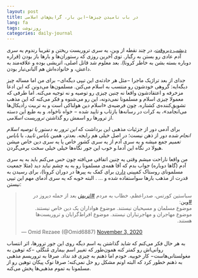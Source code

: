 ```yaml
---
layout: post
title: در باب نامیدن چیزها−این‌ بار، گرایش‌های اسلامی
lang: fa
tags: روزنوشت
categories: daily-journal
---
```


[دیشب دیروقت](https://www.bbc.com/news/world-europe-54798679)، در چند نقطه از وین، یه سری تروریست ریختن و تقریبا رندوم یه سری آدم عادی رو بستن به رگبار. توی آخرین روزی که رستوران‌ها و بارها باز بودن (قراره دوباره بسته بشن به خاطر کرونا). بعد معلوم شد قاتل اصلی، اتریشی بوده و علاقه‌مند به داعش، و خانواده‌اش هم آلبانی‌تبار بودن. 

جدای از بعد تراژیک ماجرا −مثل هر حادثه‌ی این تیپی دیگه‌ای− برای من اما مساله چیز دیگه‌ایه: گروهی خودشون رو منتسب به اسلام می‌کنن. مسلمون‌ها می‌دونن که این ادعا مزخرفه و اعتقادشون واقعا نه چنین چیزی رو توصیه و نه توجیه‌ می‌کنه. اما طرفی که معمولا چیزی اسلام و مسلمونا نمی‌دونه، این رو می‌شنوه و فکر می‌کنه که این مذهب تشویق‌کننده‌ی کشتاره. چون فرضیه‌ی «اسلام دین هولناکی است و به تربیت رادیکال‌ها می‌انجامد»، به کرات در رسانه‌ها بازتاب و تایید شده − خواه نا‌خواه. و به طبع این دسته از ترورها رو اسمش رو گذاشتن *تروریست‌ اسلامی*. 

برای آدمی دور از جزئیات مذهبی این برداشت که *این ترور به دستور یا توصیه اسلام انجام شده* دور از ذهن نیست؛ در اصل خیلی هم رایجه. بعدتر، همین *بایاس تایید*، با *بایاس تعمیم* جمع میشه و یه سری آدم از یه سری کشور خاص یا یه سری دین خاص میشن هیولا در نگاه این آدما.و خوب این جور نگاه‌ها خیلی خیلی سخت برمی‌گردن. 

من واقعا ناراحت میشم وقتی یه چنین اتفاقی می‌افته چون حس می‌کنم باید به یه سری آدم (گاها دوباره) جواب بدم که آقا همه‌ی مسلمونا رو به یه چشم نباید دید (مثلا جمعیت مسلمونای روستاک کمپینی [دارن](https://rathaus.rostock.de/de/nachbarschaftshilfe/306727) برای کمک به پیرها در دوران کرونا)، برای رسیدن به قدرت از مذهب بارها سواستفاده شده و ... . البته خوبه که یه سری آدمای مهم این تیپی نیستن:


<blockquote class="twitter-tweet"><p lang="fa" dir="rtl">سباستین کورتس، صدراعظم، خطاب به مردم <a href="https://twitter.com/hashtag/%D8%A7%D8%AA%D8%B1%DB%8C%D8%B4?src=hash&amp;ref_src=twsrc%5Etfw">#اتریش</a> بعد از حمله دیروز در <a href="https://twitter.com/hashtag/%D9%88%DB%8C%D9%86?src=hash&amp;ref_src=twsrc%5Etfw">#وین</a>:<br>موضوع مسلمان و مسیحیان نیستند. موضوع هواداران یک دین خاص نیستند. موضوع مهاجران و مهاجرتباران نیستند. موضوع افراط‌گرایان و تروریست‌ها هستند.</p>&mdash; Omid Rezaee (@Omid6887) <a href="https://twitter.com/Omid6887/status/1323563065837838337?ref_src=twsrc%5Etfw">November 3, 2020</a></blockquote> <script async src="https://platform.twitter.com/widgets.js" charset="utf-8"></script>

به هر حال فکر می‌کنم که شاید گذاشتن یه اسم دیگه روی این جور ترورها، اثر انتساب روانی‌اش رو کمتر کنه همون‌طور که تغییر اسم بیماری مُنگلی −که توهین به مغولستانی‌هاست− کار خوبیه. خودم اما ذهنم به چیزی قد نداد. صرفا به تروریسم مذهبی به ذهنم خطور کرد که البته اونم مشکل رو حل نمی‌کنه؛ صرفا نوک پیکان توهین رو از مسلمونا به تموم مذهبی‌ها پخش می‌کنه.


